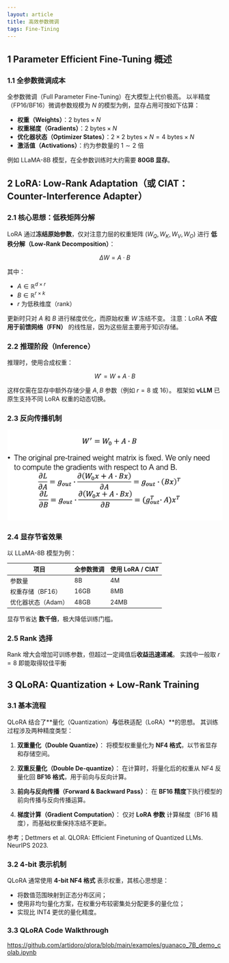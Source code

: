 ```yaml
---
layout: article
title: 高效参数微调
tags: Fine-Tining
---
```



## 1 Parameter Efficient Fine-Tuning 概述

### 1.1 全参数微调成本


全参数微调（Full Parameter Fine-Tuning）在大模型上代价极高。
以半精度（FP16/BF16）微调参数规模为 $N$ 的模型为例，显存占用可按如下估算：

* **权重（Weights）**：$2 \text{ bytes} \times N$
* **权重梯度（Gradients）**：$2 \text{ bytes} \times N$
* **优化器状态（Optimizer States）**：$2 \times 2 \text{ bytes} \times N = 4 \text{ bytes} \times N$
* **激活值（Activations）**：约为参数量的 $1\sim2$ 倍

例如 LLaMA-8B 模型，在全参数训练时大约需要 **80GB 显存**。

## 2 LoRA: Low-Rank Adaptation（或 CIAT：Counter-Interference Adapter）


### 2.1 核心思想：低秩矩阵分解

LoRA 通过**冻结原始参数**，仅对注意力层的权重矩阵
$(W_Q, W_K, W_V, W_O)$ 进行 **低秩分解（Low-Rank Decomposition）**：

$$
\Delta W = A \cdot B
$$

其中：

* $A \in \mathbb{R}^{d \times r}$
* $B \in \mathbb{R}^{r \times k}$
* $r$ 为低秩维度（rank）

更新时只对 $A$ 和 $B$ 进行梯度优化，而原始权重 $W$ 冻结不变。
注意：LoRA **不应用于前馈网络（FFN）** 的线性层，因为这些层主要用于知识存储。


### 2.2 推理阶段（Inference）
推理时，使用合成权重：

$$
W' = W + A \cdot B
$$

这样仅需在显存中额外存储少量 $A, B$ 参数（例如 $r = 8$ 或 $16$）。
框架如 **vLLM** 已原生支持不同 LoRA 权重的动态切换。



### 2.3 反向传播机制

![alt text](/img/2025/10/lora_backward.png)

### 2.4 显存节省效果

以 LLaMA-8B 模型为例：

| 项目          | 全参数微调 | 使用 LoRA / CIAT |
| ----------- | ----- | -------------- |
| 参数量         | 8B    | 4M             |
| 权重存储（BF16）  | 16GB  | 8MB            |
| 优化器状态（Adam） | 48GB  | 24MB           |

显存节省达 **数千倍**，极大降低训练门槛。

### 2.5 Rank 选择

Rank 增大会增加可训练参数，但超过一定阈值后**收益迅速递减**。
实践中一般取 $r = 8$ 即能取得较佳平衡



## 3 QLoRA: Quantization + Low-Rank Training


### 3.1 基本流程

QLoRA 结合了**量化（Quantization）**与**低秩适配（LoRA）**的思想。
其训练过程涉及两种精度类型：

1. **双重量化（Double Quantize）**：
   将模型权重量化为 **NF4 格式**，以节省显存和存储空间。

2. **双重反量化（Double De-quantize）**：
   在计算时，将量化后的权重从 NF4 反量化回 **BF16 格式**，用于前向与反向计算。

3. **前向与反向传播（Forward & Backward Pass）**：
   在 **BF16 精度**下执行模型的前向传播与反向传播运算。

4. **梯度计算（Gradient Computation）**：
   仅对 **LoRA 参数** 计算梯度（BF16 精度），而基础权重保持冻结不更新。



参考；Dettmers et al. QLORA: Efficient Finetuning of Quantized LLMs. NeurIPS 2023.


### 3.2 4-bit 表示机制

QLoRA 通常使用 **4-bit NF4 格式** 表示权重，其核心思想是：

* 将数值范围映射到正态分布区间；
* 使用非均匀量化方案，在权重分布较密集处分配更多的量化位；
* 实现比 INT4 更优的量化精度。



### 3.3 QLoRA Code Walkthrough

https://github.com/artidoro/qlora/blob/main/examples/guanaco_7B_demo_colab.ipynb
